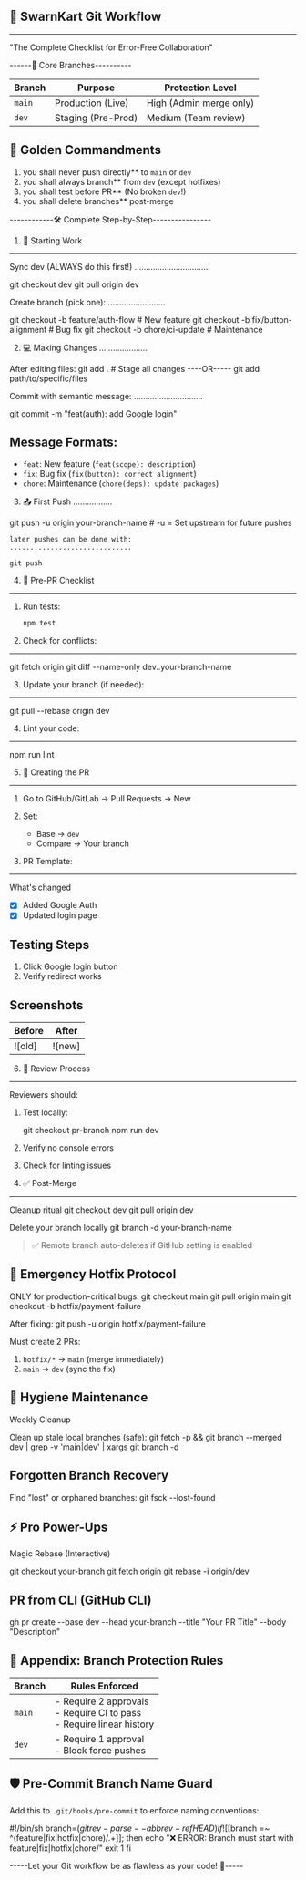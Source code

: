 ## 🚀 SwarnKart Git Workflow

---

"The Complete Checklist for Error-Free Collaboration"

------🌟 Core Branches----------

| Branch | Purpose            | Protection Level        |
| ------ | ------------------ | ----------------------- |
| `main` | Production (Live)  | High (Admin merge only) |
| `dev`  | Staging (Pre-Prod) | Medium (Team review)    |

## 📜 Golden Commandments

1. you shall never push directly\*\* to `main` or `dev`
2. you shall always branch\*\* from `dev` (except hotfixes)
3. you shall test before PR\*\* (No broken `dev`!)
4. you shall delete branches\*\* post-merge

------------🛠️ Complete Step-by-Step----------------

1. 🏁 Starting Work

---

Sync dev (ALWAYS do this first!)
.................................

git checkout dev
git pull origin dev

Create branch (pick one):
.........................

git checkout -b feature/auth-flow # New feature
git checkout -b fix/button-alignment # Bug fix
git checkout -b chore/ci-update # Maintenance

2. 💻 Making Changes
   .....................

After editing files:
git add . # Stage all changes
----OR-----
git add path/to/specific/files

Commit with semantic message:
..............................

git commit -m "feat(auth): add Google login"

## Message Formats:

- `feat`: New feature (`feat(scope): description`)
- `fix`: Bug fix (`fix(button): correct alignment`)
- `chore`: Maintenance (`chore(deps): update packages`)

3. 📤 First Push
   .................

git push -u origin your-branch-name # -u = Set upstream for future pushes

    later pushes can be done with:
    ..............................

    git push

4. 🧪 Pre-PR Checklist

---

1. Run tests:

   ```bash
   npm test
   ```

2. Check for conflicts:

---

git fetch origin
git diff --name-only dev..your-branch-name

3. Update your branch (if needed):

---

git pull --rebase origin dev

4. Lint your code:

---

npm run lint

5. 📝 Creating the PR

---

1. Go to GitHub/GitLab → Pull Requests → New
2. Set:

   - Base -> `dev`
   - Compare -> Your branch

3. PR Template:

---

What's changed

- [x] Added Google Auth
- [x] Updated login page

## Testing Steps

1. Click Google login button
2. Verify redirect works

## Screenshots

| Before | After  |
| ------ | ------ |
| ![old] | ![new] |

6.  🔎 Review Process

---

Reviewers should:

1. Test locally:

   git checkout pr-branch
   npm run dev

2. Verify no console errors
3. Check for linting issues

4. ✅ Post-Merge

---

Cleanup ritual
git checkout dev
git pull origin dev

Delete your branch locally
git branch -d your-branch-name

> ✅ Remote branch auto-deletes if GitHub setting is enabled

## 🚨 Emergency Hotfix Protocol

ONLY for production-critical bugs:
git checkout main
git pull origin main
git checkout -b hotfix/payment-failure

After fixing:
git push -u origin hotfix/payment-failure

Must create 2 PRs:

1. `hotfix/*` → `main` (merge immediately)
2. `main` → `dev` (sync the fix)

## 🧼 Hygiene Maintenance

Weekly Cleanup

Clean up stale local branches (safe):
git fetch -p && git branch --merged dev | grep -v 'main\|dev' | xargs git branch -d

## Forgotten Branch Recovery

Find "lost" or orphaned branches:
git fsck --lost-found

## ⚡ Pro Power-Ups

Magic Rebase (Interactive)

git checkout your-branch
git fetch origin
git rebase -i origin/dev

## PR from CLI (GitHub CLI)

gh pr create --base dev --head your-branch --title "Your PR Title" --body "Description"

## 📜 Appendix: Branch Protection Rules

| Branch | Rules Enforced                                                                |
| ------ | ----------------------------------------------------------------------------- |
| `main` | - Require 2 approvals <br> - Require CI to pass <br> - Require linear history |
| `dev`  | - Require 1 approval <br> - Block force pushes                                |

## 🛡️ Pre-Commit Branch Name Guard

Add this to `.git/hooks/pre-commit` to enforce naming conventions:

#!/bin/sh
branch=$(git rev-parse --abbrev-ref HEAD)
if ! [[$branch =~ ^(feature|fix|hotfix|chore)/.+]]; then
echo "❌ ERROR: Branch must start with feature|fix|hotfix|chore/"
exit 1
fi

-----Let your Git workflow be as flawless as your code! 🚀-----
